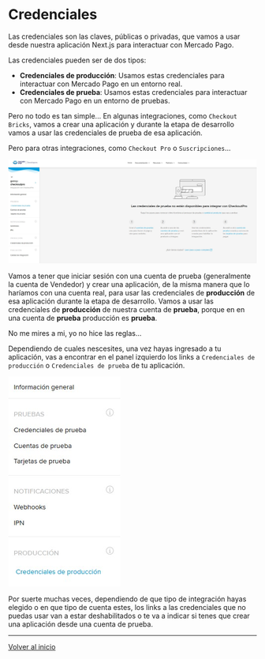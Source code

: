 # Credenciales

Las credenciales son las claves, públicas o privadas, que vamos a usar desde nuestra aplicación Next.js para interactuar con Mercado Pago.

Las credenciales pueden ser de dos tipos:

- **Credenciales de producción**: Usamos estas credenciales para interactuar con Mercado Pago en un entorno real.
- **Credenciales de prueba**: Usamos estas credenciales para interactuar con Mercado Pago en un entorno de pruebas.

Pero no todo es tan simple... En algunas integraciones, como `Checkout Bricks`, vamos a crear una aplicación y durante la etapa de desarrollo vamos a usar las credenciales de prueba de esa aplicación.

Pero para otras integraciones, como `Checkout Pro` o `Suscripciones`...

![image](./screenshots/prueba-checkoutpro.jpg)

Vamos a tener que iniciar sesión con una cuenta de prueba (generalmente la cuenta de Vendedor) y crear una aplicación, de la misma manera que lo haríamos con una cuenta real, para usar las credenciales de **producción** de esa aplicación durante la etapa de desarrollo. Vamos a usar las credenciales de **producción** de nuestra cuenta de **prueba**, porque en en una cuenta de **prueba** producción es **prueba**.

No me mires a mi, yo no hice las reglas...

Dependiendo de cuales nescesites, una vez hayas ingresado a tu aplicación, vas a encontrar en el panel izquierdo los links a `Credenciales de producción` o `Credenciales de prueba` de tu aplicación.

![image](./screenshots/sidebar.jpg)

Por suerte muchas veces, dependiendo de que tipo de integración hayas elegido o en que tipo de cuenta estes, los links a las credenciales que no puedas usar van a estar deshabilitados o te va a indicar si tenes que crear una aplicación desde una cuenta de prueba.

---

[Volver al inicio](../../README.md)